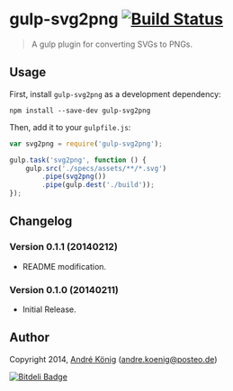 # gulp-svg2png [![Build Status](https://travis-ci.org/akoenig/gulp-svg2png.png?branch=master)](https://travis-ci.org/akoenig/gulp-svg2png)

> A gulp plugin for converting SVGs to PNGs.


## Usage

First, install `gulp-svg2png` as a development dependency:

```shell
npm install --save-dev gulp-svg2png
```

Then, add it to your `gulpfile.js`:

```javascript
var svg2png = require('gulp-svg2png');

gulp.task('svg2png', function () {
    gulp.src('./specs/assets/**/*.svg')
        .pipe(svg2png())
        .pipe(gulp.dest('./build'));
});
```

## Changelog

### Version 0.1.1 (20140212)

- README modification.

### Version 0.1.0 (20140211)

- Initial Release.

## Author

Copyright 2014, [André König](http://iam.andrekoenig.info) (andre.koenig@posteo.de)

[![Bitdeli Badge](https://d2weczhvl823v0.cloudfront.net/akoenig/gulp-svg2png/trend.png)](https://bitdeli.com/free "Bitdeli Badge")
